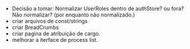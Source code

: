 - Decisão a tomar: Normalizar UserRoles dentro de authStore? ou fora? Não normalizar? (por enquanto não normalizado.)
- criar arquivos de const/strings
- criar BreadCrumbs
- criar pagina de atribuição de cargo.
- melhorar a iterface de process list.
